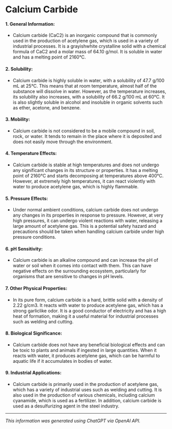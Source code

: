 # Calcium Carbide
#### 1. General Information:
* Calcium carbide (CaC2) is an inorganic compound that is commonly used in the production of acetylene gas, which is used in a variety of industrial processes. It is a grayishwhite crystalline solid with a chemical formula of CaC2 and a molar mass of 64.10 g/mol. It is soluble in water and has a melting point of 2160°C.
#### 2. Solubility:
* Calcium carbide is highly soluble in water, with a solubility of 47.7 g/100 mL at 25°C. This means that at room temperature, almost half of the substance will dissolve in water. However, as the temperature increases, its solubility also increases, with a solubility of 66.2 g/100 mL at 60°C. It is also slightly soluble in alcohol and insoluble in organic solvents such as ether, acetone, and benzene.
#### 3. Mobility:
* Calcium carbide is not considered to be a mobile compound in soil, rock, or water. It tends to remain in the place where it is deposited and does not easily move through the environment.
#### 4. Temperature Effects:
* Calcium carbide is stable at high temperatures and does not undergo any significant changes in its structure or properties. It has a melting point of 2160°C and starts decomposing at temperatures above 400°C. However, at extremely high temperatures, it can react violently with water to produce acetylene gas, which is highly flammable.
#### 5. Pressure Effects:
* Under normal ambient conditions, calcium carbide does not undergo any changes in its properties in response to pressure. However, at very high pressures, it can undergo violent reactions with water, releasing a large amount of acetylene gas. This is a potential safety hazard and precautions should be taken when handling calcium carbide under high pressure conditions.
#### 6. pH Sensitivity:
* Calcium carbide is an alkaline compound and can increase the pH of water or soil when it comes into contact with them. This can have negative effects on the surrounding ecosystem, particularly for organisms that are sensitive to changes in pH levels.
#### 7. Other Physical Properties:
* In its pure form, calcium carbide is a hard, brittle solid with a density of 2.22 g/cm3. It reacts with water to produce acetylene gas, which has a strong garliclike odor. It is a good conductor of electricity and has a high heat of formation, making it a useful material for industrial processes such as welding and cutting.
#### 8. Biological Significance:
* Calcium carbide does not have any beneficial biological effects and can be toxic to plants and animals if ingested in large quantities. When it reacts with water, it produces acetylene gas, which can be harmful to aquatic life if it accumulates in bodies of water.
#### 9. Industrial Applications:
* Calcium carbide is primarily used in the production of acetylene gas, which has a variety of industrial uses such as welding and cutting. It is also used in the production of various chemicals, including calcium cyanamide, which is used as a fertilizer. In addition, calcium carbide is used as a desulfurizing agent in the steel industry.
______________________________________________________________
*This information was generated using ChatGPT via OpenAI API.*